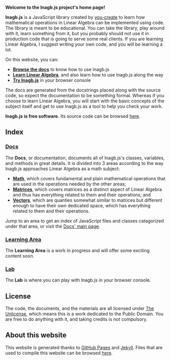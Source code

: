 **Welcome to the lnagb.js project's home page!**

**lnagb.js** is a JavaScript library created by
[you-create](https://github.com/you-create/) to learn how mathematical
operations in Linear Algebra can be implemented using code. The library is meant
to be educational. You can take the library, play around with it, learn
something from it, but you probably should not use it in production code that is
going to serve some real clients. If you are learning Linear Algebra, I suggest
writing your own code, and you will be learning a lot.

On this website, you can:
- [**Browse the docs**](./docs/) to know how to use lnagb.js
- [**Learn Linear Algebra**](./learn/), and also learn how to use lnagb.js along the way
- [**Try lnagb.js**](./lab/) in your browser console

The docs are generated from the docstrings placed along with the source code,
so expect the documentation to be something formal. Whereas if you choose to
learn Linear Algebra, you will start with the basic concepts of the subject
itself and get to use lnagb.js as a tool to help you check your work.

**lnagb.js is free software.** Its source code can be browsed
[here](https://github.com/vecma-org/lnagb.js).

## Index

### [Docs](./docs/)

The **Docs**, or documentation, documents all of lnagb.js's classes, variables,
and methods in great details. It is divided into 3 areas according to the way
lnagb.js approaches Linear Algebra as a math subject:

- [**Math**][1], which covers fundamental and plain mathematical operations that
  are used in the operations needed by the other areas;
- [**Matrices**][2], which covers matrices as a distinct aspect of Linear
  Algebra and thus has everything related to them and their operations; and
- [**Vectors**][3], which are quanties somewhat similar to matrices but
  different enough to have their own dedicated space, which has everything
  related to them and their operations.

[1]: docs/math
[2]: docs/matrices
[3]: docs/vectors

Jump to an area to get an index of JavaScript files and classes catagorized
under that area, or visit the [Docs' main page](./docs/).

### [Learning Area](./learn/)

The **Learning Area** is a work in progress and will offer some exciting content
soon.

### [Lab](./lab/)

The **Lab** is where you can play with lnagb.js in your browser console.

## License

The code, the documents, and the materials are all licensed under
[The Unlicense](https://unlicense.org/), which means this is a work dedicated to
the Public Domain. You are free to do anything with it, and taking credits is
not compulsory.

## About this website

This website is generated thanks to [GitHub Pages](https://pages.github.com/)
and [Jekyll](https://jekyllrb.com/). Files that are used to compile this website
can be browsed [here](https://github.com/vecma-org/lnagb.js/tree/master/docs).
